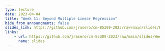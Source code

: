 ```yaml
---
type: lecture
date: 2023-04-04
title: "Week 11: Beyond Multiple Linear Regression"
hide_from_announcments: false
slides_link: https://github.com/jrasero/cm-85309-2023/raw/main/slides/Week-11.pdf
links: 
    - url: https://github.com/jrasero/cm-85309-2023/raw/main/slides/Week-11.pdf
      name: slides
---
```



